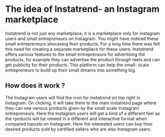 # The idea of Instatrend- an Instagram marketplace

Instatrend is not just any marketplace, it is a marketplace only for instagram
users and small entrepreneurs on Instagram. You might have noticed these
small entrepreneurs shocasing their products. For a long time there was felt this need for creating a separate marketplace for these users. Instatrend offers various features to
the small entrepreneurs for advertising the products, for example they can advertise the
product through reels and can get publicity for their products. This platform can help the small- scale entrepreneurs to build up their small dreams into something big.

## How does it work ?

The Instagram users will find the icon for instatrend on top right in Instagram.
On clicking, it will take them to the main instatrend page where they can see various
products given by the small scale Instagram entrepreneurs. Here the Instagram users will get a kind of a different feel
as the rpoducts will be viewed in a different and interactive format when compared toposts on Instagram.
Here the interested users can buy their desired products sold by certified sellers who are also Instagram users.
